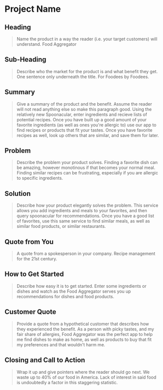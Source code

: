 # Project Name #

<!-- 
> This material was originally posted [here](http://www.quora.com/What-is-Amazons-approach-to-product-development-and-product-management). It is reproduced here for posterities sake.

There is an approach called "working backwards" that is widely used at Amazon. They work backwards from the customer, rather than starting with an idea for a product and trying to bolt customers onto it. While working backwards can be applied to any specific product decision, using this approach is especially important when developing new products or features.

For new initiatives a product manager typically starts by writing an internal press release announcing the finished product. The target audience for the press release is the new/updated product's customers, which can be retail customers or internal users of a tool or technology. Internal press releases are centered around the customer problem, how current solutions (internal or external) fail, and how the new product will blow away existing solutions.

If the benefits listed don't sound very interesting or exciting to customers, then perhaps they're not (and shouldn't be built). Instead, the product manager should keep iterating on the press release until they've come up with benefits that actually sound like benefits. Iterating on a press release is a lot less expensive than iterating on the product itself (and quicker!).

If the press release is more than a page and a half, it is probably too long. Keep it simple. 3-4 sentences for most paragraphs. Cut out the fat. Don't make it into a spec. You can accompany the press release with a FAQ that answers all of the other business or execution questions so the press release can stay focused on what the customer gets. My rule of thumb is that if the press release is hard to write, then the product is probably going to suck. Keep working at it until the outline for each paragraph flows. 

Oh, and I also like to write press-releases in what I call "Oprah-speak" for mainstream consumer products. Imagine you're sitting on Oprah's couch and have just explained the product to her, and then you listen as she explains it to her audience. That's "Oprah-speak", not "Geek-speak".

Once the project moves into development, the press release can be used as a touchstone; a guiding light. The product team can ask themselves, "Are we building what is in the press release?" If they find they're spending time building things that aren't in the press release (overbuilding), they need to ask themselves why. This keeps product development focused on achieving the customer benefits and not building extraneous stuff that takes longer to build, takes resources to maintain, and doesn't provide real customer benefit (at least not enough to warrant inclusion in the press release).
 -->
 
## Heading ##
  > Name the product in a way the reader (i.e. your target customers) will understand.
  Food Aggregator
## Sub-Heading ##
  > Describe who the market for the product is and what benefit they get. One sentence only underneath the title.
  For Foodees by Foodees.
## Summary ##
  > Give a summary of the product and the benefit. Assume the reader will not read anything else so make this paragraph good.
  Using the relatively new Spoonacular, enter ingredients and recieve lists of potential recipes. Once you have built up a good amount of your favorite ingredients (as well as ones you're allergic to) use our app to find recipes or products that fit your tastes. Once you have favorite recipes as well, look up others that are similar, and save them for later.  
## Problem ##
  > Describe the problem your product solves.
  Finding a favorite dish can be amazing, however monotinous if that becomes your normal meal. Finding similar recipes can be frustrating, especially if you are allergic to specific ingredients.
## Solution ##
  > Describe how your product elegantly solves the problem.
  This service allows you add ingredients and meals to your favorites, and then query spoonacular for recommendations. Once you have a good list of favorites, use this same service to find similar meals, as well as similar food products, or similar restaurants.
## Quote from You ##
  > A quote from a spokesperson in your company.
  Recipe management for the 21st century.

## How to Get Started ##
  > Describe how easy it is to get started.
  Enter some ingredients or dishes and watch as the Food Aggregator serves you up recommendations for dishes and food products.
## Customer Quote ##
  > Provide a quote from a hypothetical customer that describes how they experienced the benefit.
  As a person with picky tastes, and my fair share of allergies, Food Aggregator was the perfect app to help me find dishes to make as home, as well as products to buy that fit my preferences and that wouldn't harm me.

## Closing and Call to Action ##
  > Wrap it up and give pointers where the reader should go next.
  We waste up to 40% of our food in America. Lack of interest in said food is undoubtedly a factor in this staggering statistic. 